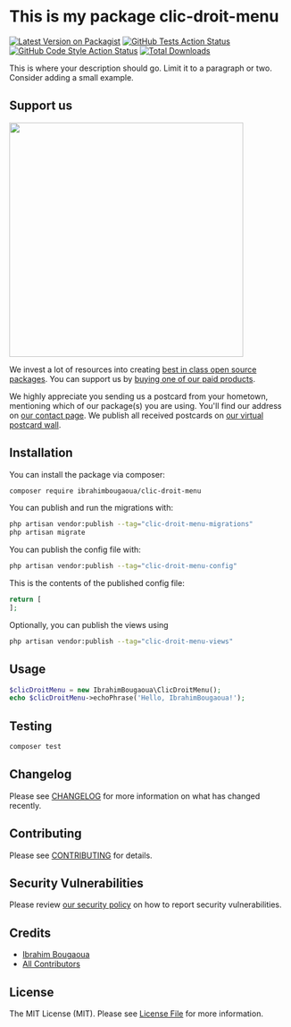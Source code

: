 # This is my package clic-droit-menu

[![Latest Version on Packagist](https://img.shields.io/packagist/v/ibrahimbougaoua/clic-droit-menu.svg?style=flat-square)](https://packagist.org/packages/ibrahimbougaoua/clic-droit-menu)
[![GitHub Tests Action Status](https://img.shields.io/github/actions/workflow/status/ibrahimbougaoua/clic-droit-menu/run-tests.yml?branch=main&label=tests&style=flat-square)](https://github.com/ibrahimbougaoua/clic-droit-menu/actions?query=workflow%3Arun-tests+branch%3Amain)
[![GitHub Code Style Action Status](https://img.shields.io/github/actions/workflow/status/ibrahimbougaoua/clic-droit-menu/fix-php-code-style-issues.yml?branch=main&label=code%20style&style=flat-square)](https://github.com/ibrahimbougaoua/clic-droit-menu/actions?query=workflow%3A"Fix+PHP+code+style+issues"+branch%3Amain)
[![Total Downloads](https://img.shields.io/packagist/dt/ibrahimbougaoua/clic-droit-menu.svg?style=flat-square)](https://packagist.org/packages/ibrahimbougaoua/clic-droit-menu)

This is where your description should go. Limit it to a paragraph or two. Consider adding a small example.

## Support us

[<img src="https://github-ads.s3.eu-central-1.amazonaws.com/clic-droit-menu.jpg?t=1" width="419px" />](https://spatie.be/github-ad-click/clic-droit-menu)

We invest a lot of resources into creating [best in class open source packages](https://spatie.be/open-source). You can support us by [buying one of our paid products](https://spatie.be/open-source/support-us).

We highly appreciate you sending us a postcard from your hometown, mentioning which of our package(s) you are using. You'll find our address on [our contact page](https://spatie.be/about-us). We publish all received postcards on [our virtual postcard wall](https://spatie.be/open-source/postcards).

## Installation

You can install the package via composer:

```bash
composer require ibrahimbougaoua/clic-droit-menu
```

You can publish and run the migrations with:

```bash
php artisan vendor:publish --tag="clic-droit-menu-migrations"
php artisan migrate
```

You can publish the config file with:

```bash
php artisan vendor:publish --tag="clic-droit-menu-config"
```

This is the contents of the published config file:

```php
return [
];
```

Optionally, you can publish the views using

```bash
php artisan vendor:publish --tag="clic-droit-menu-views"
```

## Usage

```php
$clicDroitMenu = new IbrahimBougaoua\ClicDroitMenu();
echo $clicDroitMenu->echoPhrase('Hello, IbrahimBougaoua!');
```

## Testing

```bash
composer test
```

## Changelog

Please see [CHANGELOG](CHANGELOG.md) for more information on what has changed recently.

## Contributing

Please see [CONTRIBUTING](CONTRIBUTING.md) for details.

## Security Vulnerabilities

Please review [our security policy](../../security/policy) on how to report security vulnerabilities.

## Credits

- [Ibrahim Bougaoua](https://github.com/IbrahimBougaoua)
- [All Contributors](../../contributors)

## License

The MIT License (MIT). Please see [License File](LICENSE.md) for more information.
